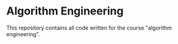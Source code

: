 # Algorithm Engineering
This repository contains all code written for the course "algorithm engineering".
